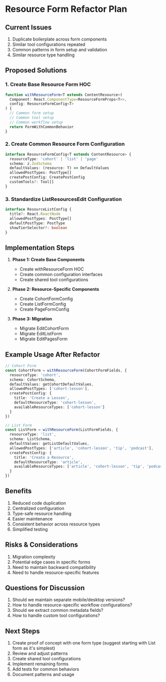 # Resource Form Refactor Plan

## Current Issues
1. Duplicate boilerplate across form components
2. Similar tool configurations repeated
3. Common patterns in form setup and validation
4. Similar resource type handling

## Proposed Solutions

### 1. Create Base Resource Form HOC
```typescript
function withResourceForm<T extends ContentResource>(
  Component: React.ComponentType<ResourceFormProps<T>>,
  config: ResourceFormConfig<T>
) {
  // Common form setup
  // Common tool setup
  // Common workflow setup
  return FormWithCommonBehavior
}
```

### 2. Create Common Resource Form Configuration
```typescript
interface ResourceFormConfig<T extends ContentResource> {
  resourceType: 'cohort' | 'list' | 'page'
  schema: z.ZodSchema
  defaultValues: (resource: T) => DefaultValues
  allowedPostTypes: PostType[]
  createPostConfig: CreatePostConfig
  customTools?: Tool[]
}
```

### 3. Standardize ListResourcesEdit Configuration
```typescript
interface ResourceListConfig {
  title?: React.ReactNode
  allowedPostTypes: PostType[]
  defaultPostType: PostType
  showTierSelector?: boolean
}
```

## Implementation Steps

1. **Phase 1: Create Base Components**
   - Create withResourceForm HOC
   - Create common configuration interfaces
   - Create shared tool configurations

2. **Phase 2: Resource-Specific Components**
   - Create CohortFormConfig
   - Create ListFormConfig
   - Create PageFormConfig

3. **Phase 3: Migration**
   - Migrate EditCohortForm
   - Migrate EditListForm
   - Migrate EditPagesForm

## Example Usage After Refactor

```typescript
// Cohort Form
const CohortForm = withResourceForm(CohortFormFields, {
  resourceType: 'cohort',
  schema: CohortSchema,
  defaultValues: getCohortDefaultValues,
  allowedPostTypes: ['cohort-lesson'],
  createPostConfig: {
    title: 'Create a Lesson',
    defaultResourceType: 'cohort-lesson',
    availableResourceTypes: ['cohort-lesson']
  }
})

// List Form
const ListForm = withResourceForm(ListFormFields, {
  resourceType: 'list',
  schema: ListSchema,
  defaultValues: getListDefaultValues,
  allowedPostTypes: ['article', 'cohort-lesson', 'tip', 'podcast'],
  createPostConfig: {
    title: 'Create a Resource',
    defaultResourceType: 'article',
    availableResourceTypes: ['article', 'cohort-lesson', 'tip', 'podcast']
  }
})
```

## Benefits
1. Reduced code duplication
2. Centralized configuration
3. Type-safe resource handling
4. Easier maintenance
5. Consistent behavior across resource types
6. Simplified testing

## Risks & Considerations
1. Migration complexity
2. Potential edge cases in specific forms
3. Need to maintain backward compatibility
4. Need to handle resource-specific features

## Questions for Discussion
1. Should we maintain separate mobile/desktop versions?
2. How to handle resource-specific workflow configurations?
3. Should we extract common metadata fields?
4. How to handle custom tool configurations?

## Next Steps
1. Create proof of concept with one form type (suggest starting with List form as it's simplest)
2. Review and adjust patterns
3. Create shared tool configurations
4. Implement remaining forms
5. Add tests for common behaviors
6. Document patterns and usage 